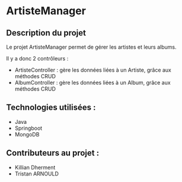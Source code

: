 # ArtisteManager

## Description du projet
Le projet ArtisteManager permet de gérer les artistes et leurs albums. 

Il y a donc 2 contrôleurs : 
- ArtisteController : gère les données liées à un Artiste, grâce aux méthodes CRUD
- AlbumController : gère les données liées à un Album, grâce aux méthodes CRUD


## Technologies utilisées : 
- Java
- Springboot
- MongoDB


## Contributeurs au projet : 
- Killian Dherment
- Tristan ARNOULD
